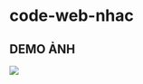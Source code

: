 # code-web-nhac
##
## DEMO ẢNH </br>

 <img src="https://img.shields.io/badge/Python-FFDD00?style=for-the-badge&logo=python&logoColor=blue"/></br>
</div> 
